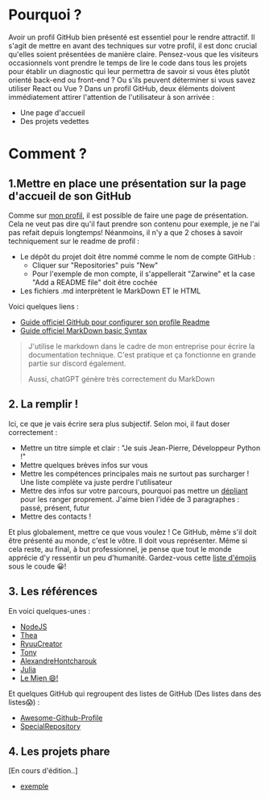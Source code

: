 # Pourquoi ?

Avoir un profil GitHub bien présenté est essentiel pour le rendre attractif. Il s'agit de mettre en avant des techniques sur votre profil, il est donc crucial qu'elles soient présentées de manière claire. Pensez-vous que les visiteurs occasionnels vont prendre le temps de lire le code dans tous les projets pour établir un diagnostic qui leur permettra de savoir si vous êtes plutôt orienté back-end ou front-end ? Ou s'ils peuvent déterminer si vous savez utiliser React ou Vue ?
Dans un profil GitHub, deux éléments doivent immédiatement attirer l'attention de l'utilisateur à son arrivée :
- Une page d'accueil
- Des projets vedettes

# Comment ?
## 1.Mettre en place une présentation sur la page d'accueil de son GitHub
Comme sur [mon profil](https://github.com/Zarwine), il est possible de faire une page de présentation. Cela ne veut pas dire qu'il faut prendre son contenu pour exemple, je ne l'ai pas refait depuis longtemps! Néanmoins, il n'y a que 2 choses à savoir techniquement sur le readme de profil :
- Le dépôt du projet doit être nommé comme le nom de compte GitHub : 
  - Cliquer sur "Repositories" puis "New"
  - Pour l'exemple de mon compte, il s'appellerait "Zarwine" et la case "Add a README file" doit être cochée
- Les fichiers .md interprètent le MarkDown ET le HTML
  
Voici quelques liens : 
- [Guide officiel GitHub pour configurer son profile Readme](https://docs.github.com/en/account-and-profile/setting-up-and-managing-your-github-profile/customizing-your-profile/managing-your-profile-readme)
- [Guide officiel MarkDown basic Syntax](https://www.markdownguide.org/basic-syntax/)
> J'utilise le markdown dans le cadre de mon entreprise pour écrire la documentation technique. C'est pratique et ça fonctionne en grande partie sur discord également.
>
> Aussi, chatGPT génère très correctement du MarkDown

## 2. La remplir !
Ici, ce que je vais écrire sera plus subjectif.
Selon moi, il faut doser correctement :
- Mettre un titre simple et clair : "Je suis Jean-Pierre, Développeur Python !"
- Mettre quelques brèves infos sur vous
- Mettre les compétences principales mais ne surtout pas surcharger ! Une liste complète va juste perdre l'utilisateur
- Mettre des infos sur votre parcours, pourquoi pas mettre un [dépliant](https://developer.mozilla.org/en-US/docs/Web/HTML/Element/summary) pour les ranger proprement. J'aime bien l'idée de 3 paragraphes : passé, présent, futur
- Mettre des contacts !

Et plus globalement, mettre ce que vous voulez ! Ce GitHub, même s'il doit être présenté au monde, c'est le vôtre. Il doit vous représenter. Même si cela reste, au final, à but professionnel, je pense que tout le monde apprécie d'y ressentir un peu d'humanité. Gardez-vous cette [liste d'émojis](https://www.webfx.com/tools/emoji-cheat-sheet/) sous le coude 😀!

## 3. Les références 
En voici quelques-unes : 
- [NodeJS](https://github.com/nodejs)
- [Thea](https://github.com/cup-of-thea)
- [RyuuCreator](https://github.com/RyuuCreator)
- [Tony](https://github.com/tonyfrogetdev)
- [AlexandreHontcharouk](https://github.com/widmaker666)
- [Julia](https://github.com/YuriDevAT/YuriDevAT)
- [Le Mien 😄!](https://github.com/Zarwine)

Et quelques GitHub qui regroupent des listes de GitHub (Des listes dans des listes😱) :
- [Awesome-Github-Profile](https://github.com/abhisheknaiidu/awesome-github-profile-readme)
- [SpecialRepository](https://github.com/topics/special-repository)


## 4. Les projets phare
[En cours d'édition..]
- [exemple](https://github.com/RyuuCreator/KNT_Sync)
